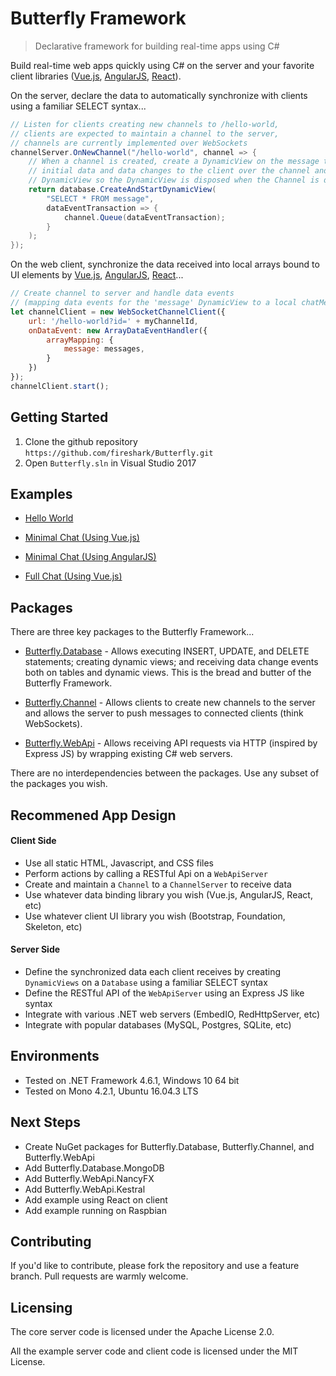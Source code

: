 # Butterfly Framework
> Declarative framework for building real-time apps using C#

Build real-time web apps quickly using C# on the server and your favorite client libraries ([Vue.js](https://vuejs.org/), [AngularJS](https://angularjs.org/), [React](https://reactjs.org/)).  

On the server, declare the data to automatically synchronize with clients using a familiar SELECT syntax...

```csharp
// Listen for clients creating new channels to /hello-world,
// clients are expected to maintain a channel to the server,
// channels are currently implemented over WebSockets
channelServer.OnNewChannel("/hello-world", channel => {
    // When a channel is created, create a DynamicView on the message table sending all 
    // initial data and data changes to the client over the channel and returning the 
    // DynamicView so the DynamicView is disposed when the Channel is disposed
    return database.CreateAndStartDynamicView(
        "SELECT * FROM message",
        dataEventTransaction => {
            channel.Queue(dataEventTransaction);
        }
    );
});
```

On the web client, synchronize the data received into local arrays bound to UI elements by [Vue.js](https://vuejs.org/), [AngularJS](https://angularjs.org/), [React](https://reactjs.org/)...

```js
// Create channel to server and handle data events
// (mapping data events for the 'message' DynamicView to a local chatMessages array)
let channelClient = new WebSocketChannelClient({
    url: '/hello-world?id=' + myChannelId,
    onDataEvent: new ArrayDataEventHandler({
        arrayMapping: {
            message: messages,
        }
    })
});
channelClient.start();
```

## Getting Started

1. Clone the github repository `https://github.com/fireshark/Butterfly.git`
1. Open `Butterfly.sln` in Visual Studio 2017

## Examples

- [Hello World](http://examples.butterflyframework.io/examples/hello-world/index.html)

- [Minimal Chat (Using Vue.js)](http://examples.butterflyframework.io/examples/minimal-chat/index.vue.html)

- [Minimal Chat (Using AngularJS)](http://examples.butterflyframework.io/examples/minimal-chat/index.angular.html)

- [Full Chat (Using Vue.js)](http://examples.butterflyframework.io/examples/full-chat/index.vue.html)

## Packages

There are three key packages to the Butterfly Framework...

- [Butterfly.Database](https://firesharkstudios.github.io/Butterfly/Butterfly.Database) - Allows executing INSERT, UPDATE, and DELETE statements; creating dynamic views; and receiving data change events both on tables and dynamic views.  This is the bread and butter of the Butterfly Framework.
 
- [Butterfly.Channel](https://firesharkstudios.github.io/Butterfly/Butterfly.Channel) - Allows clients to create new channels to the server and allows the server to push messages to connected clients (think WebSockets).

- [Butterfly.WebApi](https://firesharkstudios.github.io/Butterfly/Butterfly.WebApi) - Allows receiving API requests via HTTP (inspired by Express JS) by wrapping existing C# web servers.

There are no interdependencies between the packages. Use any subset of the packages you wish.

## Recommened App Design

#### Client Side
- Use all static HTML, Javascript, and CSS files
- Perform actions by calling a RESTful Api on a `WebApiServer`
- Create and maintain a `Channel` to a `ChannelServer` to receive data
- Use whatever data binding library you wish (Vue.js, AngularJS, React, etc)
- Use whatever client UI library you wish (Bootstrap, Foundation, Skeleton, etc)

#### Server Side 
- Define the synchronized data each client receives by creating `DynamicViews` on a `Database` using a familiar SELECT syntax
- Define the RESTful API of the `WebApiServer` using an Express JS like syntax
- Integrate with various .NET web servers (EmbedIO, RedHttpServer, etc)
- Integrate with popular databases (MySQL, Postgres, SQLite, etc)

## Environments

- Tested on .NET Framework 4.6.1, Windows 10 64 bit
- Tested on Mono 4.2.1, Ubuntu 16.04.3 LTS

## Next Steps

- Create NuGet packages for Butterfly.Database, Butterfly.Channel, and Butterfly.WebApi
- Add Butterfly.Database.MongoDB
- Add Butterfly.WebApi.NancyFX
- Add Butterfly.WebApi.Kestral
- Add example using React on client
- Add example running on Raspbian

## Contributing

If you'd like to contribute, please fork the repository and use a feature
branch. Pull requests are warmly welcome.

## Licensing

The core server code is licensed under the Apache License 2.0.  

All the example server code and client code is licensed under the MIT License.

